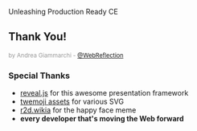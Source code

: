 Unleashing Production Ready CE

## Thank You!

<small style="color:#999;">by Andrea Giammarchi - [@WebReflection](https://twitter.com/WebReflection)</small>


### Special Thanks

  * [reveal.js](http://lab.hakim.se/reveal-js/#/) for this awesome presentation framework
  * [twemoji assets](https://github.com/twitter/twemoji) for various SVG
  * [r2d.wikia](http://r2d.wikia.com/wiki/File:Meme_happy_010_by_sofidesiings-d4yfc0r.png) for the happy face meme
  * **every developer that's moving the Web forward**